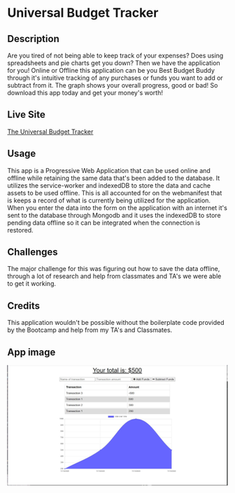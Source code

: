 # Universal Budget Tracker

## Description
Are you tired of not being able to keep track of your expenses? Does using spreadsheets and pie charts get you down? Then we have the application for you! Online or Offline this application can be you Best Budget Buddy through it's intuitive tracking of any purchases or funds you want to add or subtract from it. The graph shows your overall progress, good or bad! So download this app today and get your money's worth!
## Live Site
[The Universal Budget Tracker](https://safe-brook-50195.herokuapp.com/)

## Usage
This app is a Progressive Web Application that can be used online and offline while retaining the same data that's been added to the database. It utilizes the service-worker and indexedDB to store the data and cache assets to be used offline. This is all accounted for on the webmanifest that is keeps a record of what is currently being utilized for the application. When you enter the data into the form on the application with an internet it's sent to the database through Mongodb and it uses the indexedDB to store pending data offline so it can be integrated when the connection is restored.
## Challenges
The major challenge for this was figuring out how to save the data offline, through a lot of research and help from classmates and TA's we were able to get it working. 
## Credits
This application wouldn't be possible without the boilerplate code provided by the Bootcamp and help from my TA's and Classmates.

## App image

![alt text](https://github.com/acm4219/Universal-Budget-Tracker/blob/main/pictureAssets/universalbudgettracker.JPG)
